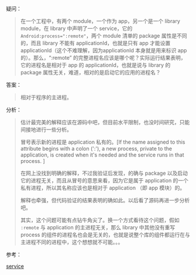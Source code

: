 疑问：

> 在一个工程中，有两个 module，一个作为 app，另一个是一个 library module，在 library 中声明了一个 service，它的 `Android:process=":remote"`，两个 module 清单的 package 属性是不同的，而且 library 不能有 applicationId，也就是只有 app 才能设置 applicationId（这个不难理解，因为applicationId 本身就是用来标识 app 的）。那么，“:remote” 的完整进程名应该是哪个呢？实际运行结果表明，它的进程名是相对于 app 的 applicationId，也就是说与 library 的 package 属性无关，难道，相对的是启动它的应用的进程名？

答案：

> 相对于程序的主进程。

分析：

> 估计最完美的解释应该在源码中吧，但目前水平限制，也没时间研究，只能间接地进行一些分析。
>
> 冒号表示新的进程是 application 私有的。[If the name assigned to this attribute begins with a colon (':'), a new process, private to the application, is created when it's needed and the service runs in that process. ]
>
> 在网上没找到明确的解释，不过我验证后发现，的确与 package  以及启动它的进程无关，而且从冒号的意思来看，因为它是属于 application 的一个私有进程，所以其名称应该也是相对于 application （即 app 模块）的。
>
> 解释也牵强，但代码验证的结果表明的确如此。以后看了源码再进一步分析吧。
>
> 其实，这个问题可能有点钻牛角尖了。换一个方式看待这个问题，假如 `:remote` 与 application 的主进程无关，那么 library 中其他没有重写 process 的组件的进程名也会是无关的，也就是说整个库的组件都运行在与主进程不同的进程中，这个想想就不可能。。。



参考：    

[service](https://developer.android.com/guide/topics/manifest/service-element.html#proc) 